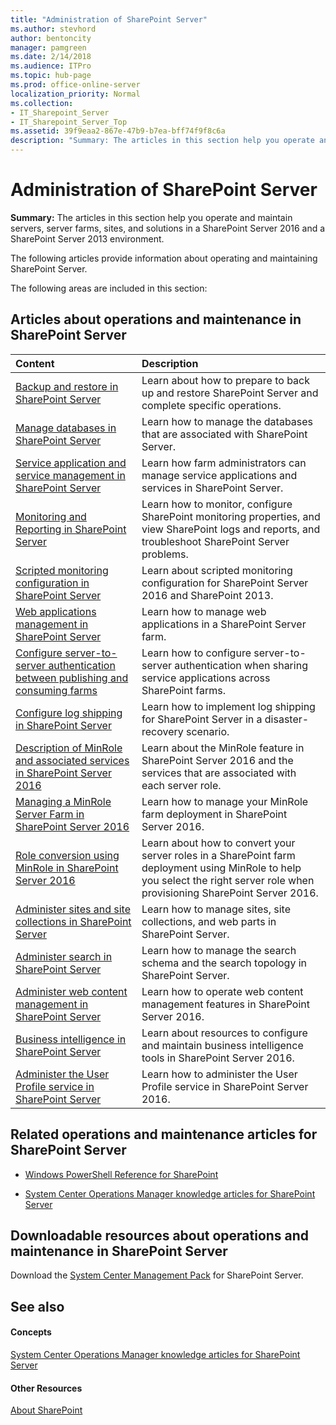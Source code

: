 ```yaml
---
title: "Administration of SharePoint Server"
ms.author: stevhord
author: bentoncity
manager: pamgreen
ms.date: 2/14/2018
ms.audience: ITPro
ms.topic: hub-page
ms.prod: office-online-server
localization_priority: Normal
ms.collection:
- IT_Sharepoint_Server
- IT_Sharepoint_Server_Top
ms.assetid: 39f9eaa2-867e-47b9-b7ea-bff74f9f8c6a
description: "Summary: The articles in this section help you operate and maintain servers, server farms, sites, and solutions in a SharePoint Server 2016 and a SharePoint Server 2013 environment."
---
```


# Administration of SharePoint Server

 **Summary:** The articles in this section help you operate and maintain servers, server farms, sites, and solutions in a SharePoint Server 2016 and a SharePoint Server 2013 environment. 
  
The following articles provide information about operating and maintaining SharePoint Server.
  
 The following areas are included in this section: 
  
## Articles about operations and maintenance in SharePoint Server

|**Content**|**Description**|
|:-----|:-----|
|[Backup and restore in SharePoint Server](backup-and-restore.md) <br/> |Learn about how to prepare to back up and restore SharePoint Server and complete specific operations.  <br/> |
|[Manage databases in SharePoint Server](database-management.md) <br/> |Learn how to manage the databases that are associated with SharePoint Server.  <br/> |
|[Service application and service management in SharePoint Server](service-application-and-service-management.md) <br/> |Learn how farm administrators can manage service applications and services in SharePoint Server.  <br/> |
|[Monitoring and Reporting in SharePoint Server](health-monitoring-and-reporting.md) <br/> |Learn how to monitor, configure SharePoint monitoring properties, and view SharePoint logs and reports, and troubleshoot SharePoint Server problems.  <br/> |
|[Scripted monitoring configuration in SharePoint Server](scripted-monitoring-configuration.md) <br/> |Learn about scripted monitoring configuration for SharePoint Server 2016 and SharePoint 2013.  <br/> |
|[Web applications management in SharePoint Server](web-applications-management.md) <br/> |Learn how to manage web applications in a SharePoint Server farm.  <br/> |
|[Configure server-to-server authentication between publishing and consuming farms](configure-server-to-server-authentication-in-sharepoint.md) <br/> |Learn how to configure server-to-server authentication when sharing service applications across SharePoint farms.  <br/> |
|[Configure log shipping in SharePoint Server](configure-log-shipping.md) <br/> |Learn how to implement log shipping for SharePoint Server in a disaster-recovery scenario.  <br/> |
|[Description of MinRole and associated services in SharePoint Server 2016](description-of-minrole-and-associated-services-in-sharepoint-server-2016.md) <br/> |Learn about the MinRole feature in SharePoint Server 2016 and the services that are associated with each server role.  <br/> |
|[Managing a MinRole Server Farm in SharePoint Server 2016](managing-a-minrole-server-farm-in-sharepoint-server-2016.md) <br/> |Learn how to manage your MinRole farm deployment in SharePoint Server 2016.  <br/> |
|[Role conversion using MinRole in SharePoint Server 2016](role-conversion-using-minrole-in-sharepoint-server-2016.md) <br/> |Learn about how to convert your server roles in a SharePoint farm deployment using MinRole to help you select the right server role when provisioning SharePoint Server 2016.  <br/> |
|[Administer sites and site collections in SharePoint Server](site-and-site-collection-administration.md) <br/> |Learn how to manage sites, site collections, and web parts in SharePoint Server.  <br/> |
|[Administer search in SharePoint Server](../search/search-administration.md) <br/> |Learn how to manage the search schema and the search topology in SharePoint Server.  <br/> |
|[Administer web content management in SharePoint Server](web-content-management-administration.md) <br/> |Learn how to operate web content management features in SharePoint Server 2016.  <br/> |
|[Business intelligence in SharePoint Server](business-intelligence.md) <br/> |Learn about resources to configure and maintain business intelligence tools in SharePoint Server 2016.  <br/> |
|[Administer the User Profile service in SharePoint Server](user-profile-service-administration.md) <br/> |Learn how to administer the User Profile service in SharePoint Server 2016.  <br/> |
   
## Related operations and maintenance articles for SharePoint Server

- [Windows PowerShell Reference for SharePoint](https://docs.microsoft.com/en-us/powershell/sharepoint/?view=sharepoint-ps)
    
- [System Center Operations Manager knowledge articles for SharePoint Server](../technical-reference/system-center-operations-manager-knowledge-articles.md)
    
## Downloadable resources about operations and maintenance in SharePoint Server

Download the [System Center Management Pack](http://go.microsoft.com/fwlink/?LinkID=746863&amp;clcid=0x409) for SharePoint Server. 
  
## See also

#### Concepts

[System Center Operations Manager knowledge articles for SharePoint Server](../technical-reference/system-center-operations-manager-knowledge-articles.md)
#### Other Resources

[About SharePoint](https://dev.office.com/sharepoint)

